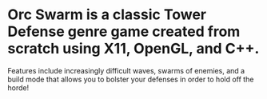 # Orc Swarm is a classic Tower Defense genre game created from scratch using X11, OpenGL, and C++. 

Features include increasingly difficult waves, swarms of enemies, and a build mode that allows you to bolster your defenses in order to hold off the horde!
